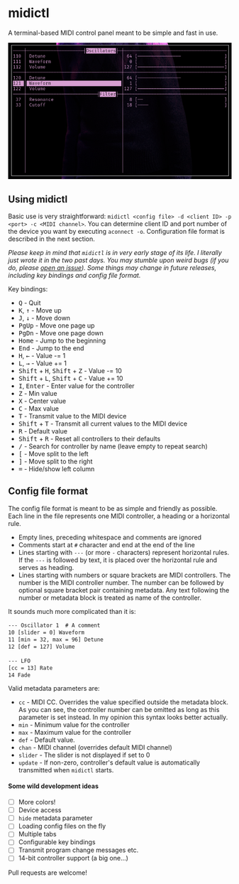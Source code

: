 # midictl

A terminal-based MIDI control panel meant to be simple and fast in use.

<img src=ss/ss.png margin=auto></img>

## Using midictl
Basic use is very straightforward: `midictl <config file> -d <client ID> -p <port> -c <MIDI channel>`.
You can determine client ID and port number of the device you want by executing `aconnect -o`.
Configuration file format is described in the next section.

_Please keep in mind that `midictl` is in very early stage of its life. I literally just wrote it in the two past days. You may stumble upon weird bugs (if you do, please [open an issue](https://github.com/Jacajack/midictl/issues/new)). Some things may change in future releases, including key bindings and config file format._

Key bindings:
 - <kbd>Q</kbd> - Quit
 - <kbd>K</kbd>, <kbd>&#8593;</kbd> - Move up
 - <kbd>J</kbd>, <kbd>&#8595;</kbd> - Move down
 - <kbd>PgUp</kbd> - Move one page up
 - <kbd>PgDn</kbd> - Move one page down
 - <kbd>Home</kbd> - Jump to the beginning
 - <kbd>End</kbd> - Jump to the end
 - <kbd>H</kbd>, <kbd>&#8592;</kbd> - Value -= 1 
 - <kbd>L</kbd>, <kbd>&#8594;</kbd> - Value += 1
 - <kbd>Shift</kbd> + <kbd>H</kbd>, <kbd>Shift</kbd> + <kbd>Z</kbd> - Value -= 10 
 - <kbd>Shift</kbd> + <kbd>L</kbd>, <kbd>Shift</kbd> + <kbd>C</kbd> - Value += 10 
 - <kbd>I</kbd>, <kbd>Enter</kbd> - Enter value for the controller
 - <kbd>Z</kbd> - Min value
 - <kbd>X</kbd> - Center value
 - <kbd>C</kbd> - Max value
 - <kbd>T</kbd> - Transmit value to the MIDI device
 - <kbd>Shift</kbd> + <kbd>T</kbd> - Transmit all current values to the MIDI device
 - <kbd>R</kbd> - Default value
 - <kbd>Shift</kbd> + <kbd>R</kbd> - Reset all controllers to their defaults
 - <kbd>/</kbd> - Search for controller by name (leave empty to repeat search)
 - <kbd>[</kbd> - Move split to the left
 - <kbd>]</kbd> - Move split to the right
 - <kbd>=</kbd> - Hide/show left column

## Config file format
The config file format is meant to be as simple and friendly as possible. Each line in the file represents one MIDI controller, a heading or a horizontal rule.
 - Empty lines, preceding whitespace and comments are ignored
 - Comments start at `#` character and end at the end of the line
 - Lines starting with `---` (or more `-` characters) represent horizontal rules. If the `---` is followed by text, it is placed over the horizontal rule and serves as heading.
 - Lines starting with numbers or square brackets are MIDI controllers. The number is the MIDI controller number. The number can be followed by optional square bracket pair containing metadata. Any text following the number or metadata block is treated as name of the controller.

It sounds much more complicated than it is:
```
--- Oscillator 1  # A comment
10 [slider = 0] Waveform
11 [min = 32, max = 96] Detune
12 [def = 127] Volume

--- LFO
[cc = 13] Rate
14 Fade
```

Valid metadata parameters are:
 - `cc` - MIDI CC. Overrides the value specified outside the metadata block. As you can see, the controller number can be omitted as long as this parameter is set instead. In my opinion this syntax looks better actually.
 - `min` - Minimum value for the controller
 - `max` - Maximum value for the controller
 - `def` - Default value. 
 - `chan` - MIDI channel (overrides default MIDI channel)
 - `slider` - The slider is not displayed if set to 0
 - `update` - If non-zero, controller's default value is automatically transmitted when `midictl` starts.

#### Some wild development ideas
 - [ ] More colors!
 - [ ] Device access
 - [ ] `hide` metadata parameter
 - [ ] Loading config files on the fly
 - [ ] Multiple tabs
 - [ ] Configurable key bindings
 - [ ] Transmit program change messages etc.
 - [ ] 14-bit controller support (a big one...)

Pull requests are welcome!